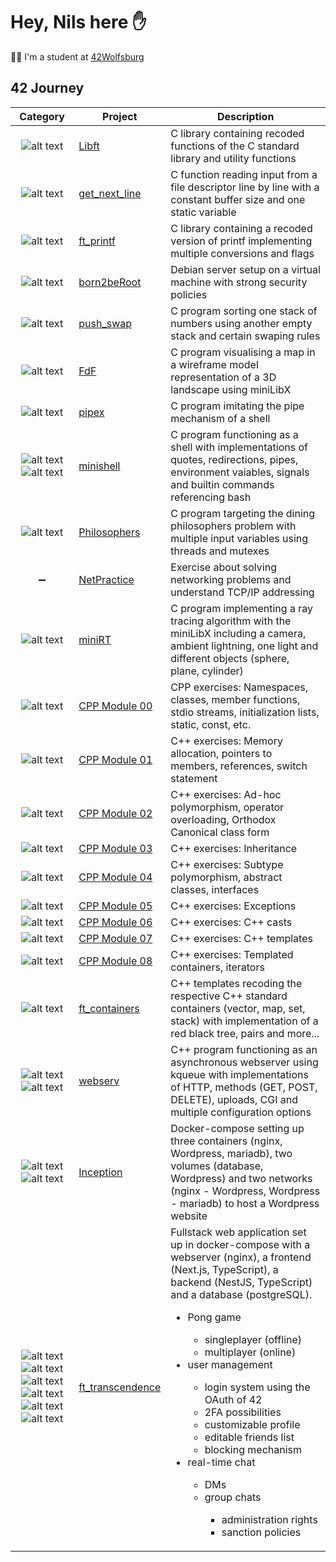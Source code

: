 # Hey, Nils here ✋

👨‍🎓 I'm a student at [42Wolfsburg](https://42wolfsburg.de/)

## 42 Journey

Category | Project | Description
:---:| --- | ---
![alt text][c_logo] | [Libft](https://github.com/noster002/Libft) | C library containing recoded functions of the C standard library and utility functions
![alt text][c_logo] | [get_next_line](https://github.com/noster002/get_next_line) | C function reading input from a file descriptor line by line with a constant buffer size and one static variable
![alt text][c_logo] | [ft_printf](https://github.com/noster002/ft_printf) | C library containing a recoded version of printf implementing multiple conversions and flags
![alt text][debian_logo] | [born2beRoot](https://github.com/noster002/born2beRoot) | Debian server setup on a virtual machine with strong security policies
![alt text][c_logo] | [push_swap](https://github.com/noster002/push_swap) | C program sorting one stack of numbers using another empty stack and certain swaping rules
![alt text][c_logo] | [FdF](https://github.com/noster002/FdF) | C program visualising a map in a wireframe model representation of a 3D landscape using miniLibX
![alt text][c_logo] | [pipex](https://github.com/noster002/pipex) | C program imitating the pipe mechanism of a shell
![alt text][c_logo]![alt text][bash_logo] | [minishell](https://github.com/noster002/minishell) | C program functioning as a shell with implementations of quotes, redirections, pipes, environment vaiables, signals and builtin commands referencing bash
![alt text][c_logo] | [Philosophers](https://github.com/noster002/Philosophers) | C program targeting the dining philosophers problem with multiple input variables using threads and mutexes
➖ | [NetPractice](https://github.com/noster002/NetPractice) | Exercise about solving networking problems and understand TCP/IP addressing
![alt text][c_logo] | [miniRT](https://github.com/noster002/miniRT) | C program implementing a ray tracing algorithm with the miniLibX including a camera, ambient lightning, one light and different objects (sphere, plane, cylinder)
![alt text][cpp_logo] | [CPP Module 00](https://github.com/noster002/CPP-Module-00) | CPP exercises: Namespaces, classes, member functions, stdio streams, initialization lists, static, const, etc.
![alt text][cpp_logo] | [CPP Module 01](https://github.com/noster002/CPP-Module-01) | C++ exercises: Memory allocation, pointers to members, references, switch statement
![alt text][cpp_logo] | [CPP Module 02](https://github.com/noster002/CPP-Module-02) | C++ exercises: Ad-hoc polymorphism, operator overloading, Orthodox Canonical class form
![alt text][cpp_logo] | [CPP Module 03](https://github.com/noster002/CPP-Module-03) | C++ exercises: Inheritance
![alt text][cpp_logo] | [CPP Module 04](https://github.com/noster002/CPP-Module-04) | C++ exercises: Subtype polymorphism, abstract classes, interfaces
![alt text][cpp_logo] | [CPP Module 05](https://github.com/noster002/CPP-Module-05) | C++ exercises: Exceptions
![alt text][cpp_logo] | [CPP Module 06](https://github.com/noster002/CPP-Module-06) | C++ exercises: C++ casts
![alt text][cpp_logo] | [CPP Module 07](https://github.com/noster002/CPP-Module-07) | C++ exercises: C++ templates
![alt text][cpp_logo] | [CPP Module 08](https://github.com/noster002/CPP-Module-08) | C++ exercises: Templated containers, iterators
![alt text][cpp_logo] | [ft_containers](https://github.com/noster002/ft_containers) | C++ templates recoding the respective C++ standard containers (vector, map, set, stack) with implementation of a red black tree, pairs and more...
![alt text][cpp_logo]![alt text][nginx_logo] | [webserv](https://github.com/noster002/webserv) | C++ program functioning as an asynchronous webserver using kqueue with implementations of HTTP, methods (GET, POST, DELETE), uploads, CGI and multiple configuration options
![alt text][docker_logo]![alt text][nginx_logo] | [Inception](https://github.com/noster002/Inception) | Docker-compose setting up three containers (nginx, Wordpress, mariadb), two volumes (database, Wordpress) and two networks (nginx - Wordpress, Wordpress - mariadb) to host a Wordpress website
![alt text][typescript_logo]![alt text][nestjs_logo]![alt text][nextjs_logo]![alt text][react_logo]![alt text][postgresql_logo]![alt text][docker_logo] | [ft_transcendence](https://github.com/noster002/ft_transcendence) | Fullstack web application set up in docker-compose with a webserver (nginx), a frontend (Next.js, TypeScript), a backend (NestJS, TypeScript) and a database (postgreSQL).<ul><li>Pong game</li><ul><li>singleplayer (offline)</li><li>multiplayer (online)</li></ul><li>user management</li><ul><li>login system using the OAuth of 42</li><li>2FA possibilities</li><li>customizable profile</li><li>editable friends list</li><li>blocking mechanism</li></ul><li>real-time chat</li><ul><li>DMs</li><li>group chats</li><ul><li>administration rights</li><li>sanction policies</li></ul></ul></ul>

[c_logo]: https://github.com/devicons/devicon/blob/master/icons/c/c-original.svg
[debian_logo]: https://github.com/devicons/devicon/blob/master/icons/debian/debian-original.svg
[bash_logo]: https://github.com/devicons/devicon/blob/master/icons/bash/bash-original.svg
[cpp_logo]: https://github.com/devicons/devicon/blob/master/icons/cplusplus/cplusplus-original.svg
[docker_logo]: https://github.com/devicons/devicon/blob/master/icons/docker/docker-original.svg
[nginx_logo]: https://github.com/devicons/devicon/blob/master/icons/nginx/nginx-original.svg
[typescript_logo]: https://github.com/devicons/devicon/blob/master/icons/typescript/typescript-original.svg
[nestjs_logo]: https://github.com/devicons/devicon/blob/master/icons/nestjs/nestjs-plain.svg
[nextjs_logo]: https://github.com/devicons/devicon/blob/master/icons/nextjs/nextjs-original.svg
[react_logo]: https://github.com/devicons/devicon/blob/master/icons/react/react-original.svg
[postgresql_logo]: https://github.com/devicons/devicon/blob/master/icons/postgresql/postgresql-original.svg

<!--
**noster002/noster002** is a ✨ _special_ ✨ repository because its `README.md` (this file) appears on your GitHub profile.

Here are some ideas to get you started:

- 🔭 I’m currently working on ...
- 🌱 I’m currently learning ...
- 👯 I’m looking to collaborate on ...
- 🤔 I’m looking for help with ...
- 💬 Ask me about ...
- 📫 How to reach me: ...
- 😄 Pronouns: ...
- ⚡ Fun fact: ...
-->
